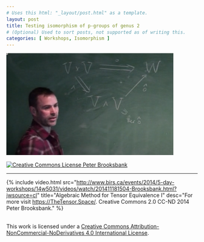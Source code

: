 ```yaml
---
# Uses this html: "_layout/post.html" as a template.
layout: post 
title: Testing isomorphism of p-groups of genus 2
# (Optional) Used to sort posts, not supported as of writing this.
categories: [ Workshops, Isomorphism ]
---
```


![](/uploads/images/Brooksbank-BIRS-2014.png)


<a rel="license" href="http://creativecommons.org/licenses/by-nc-nd/4.0/" target="_blank">
<img alt="Creative Commons License" style="border-width:0" src="https://i.creativecommons.org/l/by-nc-nd/4.0/88x31.png" />
Peter Brooksbank
</a>

---

 {% 
    include video.html
    src="http://www.birs.ca/events/2014/5-day-workshops/14w5031/videos/watch/201411181504-Brooksbank.html?jwsource=cl"
    title="Algebraic Method for Tensor Equivalence I"
    desc="For more visit https://TheTensor.Space/. Creative Commons 2.0 CC-ND 2014 Peter Brooksbank."
  %}


<br />This work is licensed under a <a rel="license" href="http://creativecommons.org/licenses/by-nc-nd/4.0/" target="_blank">Creative Commons Attribution-NonCommercial-NoDerivatives 4.0 International License</a>.
